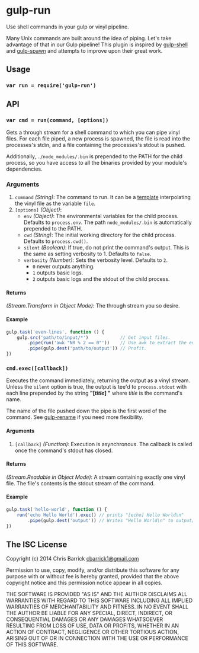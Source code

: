 gulp-run
==================================================
Use shell commands in your gulp or vinyl pipeline.

Many Unix commands are built around the idea of piping. Let's take advantage of that in our Gulp pipeline! This plugin is inspired by [gulp-shell] and [gulp-spawn] and attempts to improve upon their great work.


Usage
--------------------------------------------------

### `var run = require('gulp-run')`


API
--------------------------------------------------

### `var cmd = run(command, [options])`

Gets a through stream for a shell command to which you can pipe vinyl files. For each file piped, a new process is spawned, the file is read into the processes's stdin, and a file containing the processes's stdout is pushed.

Additionally, `./node_modules/.bin` is prepended to the PATH for the child process, so you have access to all the binaries provided by your module's dependencies.

### Arguments
1. `command` *(String)*: The command to run. It can be a [template] interpolating the vinyl file
    as the variable `file`.
2. `[options]` *(Object)*:
    - `env` *(Object)*: The environmental variables for the child process. Defaults to
        `process.env`. The path `node_modules/.bin` is automatically prepended to the PATH.
    - `cwd` *(String)*: The initial working directory for the child process. Defaults to
        `process.cwd()`.
    - `silent` *(Boolean)*: If true, do not print the command's output. This is the same as
        setting verbosity to 1. Defaults to `false`.
    - `verbosity` *(Number)*: Sets the verbosity level. Defaults to `2`.
        - `0` never outputs anything.
        - `1` outputs basic logs.
        - `2` outputs basic logs and the stdout of the child process.

#### Returns
*(Stream.Transform in Object Mode)*: The through stream you so desire.

#### Example
```javascript
gulp.task('even-lines', function () {
    gulp.src('path/to/input/*')            // Get input files.
        .pipe(run('awk "NR % 2 == 0"'))    // Use awk to extract the even lines.
        .pipe(gulp.dest('path/to/output')) // Profit.
})
```


### `cmd.exec([callback])`

Executes the command immediately, returning the output as a vinyl stream. Unless the `silent` option is true, the output is tee'd to `process.stdout` with each line prepended by the string **"[*title*] "** where *title* is the command's name.

The name of the file pushed down the pipe is the first word of the command. See [gulp-rename] if you need more flexibility.

#### Arguments
1. `[callback]` *(Function)*: Execution is asynchronous. The callback is called once the
    command's stdout has closed.

#### Returns
*(Stream.Readable in Object Mode)*: A stream containing exactly one vinyl file. The file's contents is the stdout stream of the command.

#### Example
```javascript
gulp.task('hello-world', function () {
    run('echo Hello World').exec() // prints "[echo] Hello World\n"
        .pipe(gulp.dest('output')) // Writes "Hello World\n" to output/echo
})
```


The ISC License
--------------------------------------------------

Copyright (c) 2014 Chris Barrick <cbarrick1@gmail.com>

Permission to use, copy, modify, and/or distribute this software for any purpose with or without fee is hereby granted, provided that the above copyright notice and this permission notice appear in all copies.

THE SOFTWARE IS PROVIDED "AS IS" AND THE AUTHOR DISCLAIMS ALL WARRANTIES WITH REGARD TO THIS SOFTWARE INCLUDING ALL IMPLIED WARRANTIES OF MERCHANTABILITY AND FITNESS. IN NO EVENT SHALL THE AUTHOR BE LIABLE FOR ANY SPECIAL, DIRECT, INDIRECT, OR CONSEQUENTIAL DAMAGES OR ANY DAMAGES WHATSOEVER RESULTING FROM LOSS OF USE, DATA OR PROFITS, WHETHER IN AN ACTION OF CONTRACT, NEGLIGENCE OR OTHER TORTIOUS ACTION, ARISING OUT OF OR IN CONNECTION WITH THE USE OR PERFORMANCE OF THIS SOFTWARE.



[gulp-rename]: https://github.com/hparra/gulp-rename
[gulp-shell]: https://github.com/sun-zheng-an/gulp-shell
[gulp-spawn]: https://github.com/hparra/gulp-spawn
[template]: http://lodash.com/docs#template
